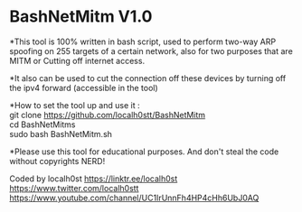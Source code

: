 # BashNetMitm V1.0
*This tool is 100% written in bash script, used to perform two-way ARP spoofing on 255 targets of a certain network, also for two purposes that are MITM or Cutting off internet access.

*It also can be used to cut the connection off these devices by turning off the ipv4 forward (accessible in the tool)

*How to set the tool up and use it :  
    git clone https://github.com/localh0stt/BashNetMitm  
    cd BashNetMitms  
    sudo bash BashNetMitm.sh

*Please use this tool for educational purposes. And don't steal the code without copyrights NERD!

Coded by localh0st
https://linktr.ee/localh0st
https://www.twitter.com/localh0stt
https://www.youtube.com/channel/UC1IrUnnFh4HP4cHh6UbJ0AQ
